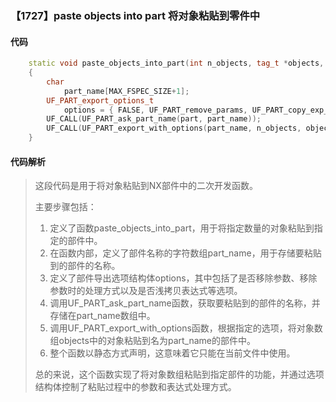 ### 【1727】paste objects into part 将对象粘贴到零件中

#### 代码

```cpp
    static void paste_objects_into_part(int n_objects, tag_t *objects, tag_t part)  
    {  
        char  
            part_name[MAX_FSPEC_SIZE+1];  
        UF_PART_export_options_t  
            options = { FALSE, UF_PART_remove_params, UF_PART_copy_exp_shallowly };  
        UF_CALL(UF_PART_ask_part_name(part, part_name));  
        UF_CALL(UF_PART_export_with_options(part_name, n_objects, objects, &options));  
    }

```

#### 代码解析

> 这段代码是用于将对象粘贴到NX部件中的二次开发函数。
>
> 主要步骤包括：
>
> 1. 定义了函数paste_objects_into_part，用于将指定数量的对象粘贴到指定的部件中。
> 2. 在函数内部，定义了部件名称的字符数组part_name，用于存储要粘贴到的部件的名称。
> 3. 定义了部件导出选项结构体options，其中包括了是否移除参数、移除参数时的处理方式以及是否浅拷贝表达式等选项。
> 4. 调用UF_PART_ask_part_name函数，获取要粘贴到的部件的名称，并存储在part_name数组中。
> 5. 调用UF_PART_export_with_options函数，根据指定的选项，将对象数组objects中的对象粘贴到名为part_name的部件中。
> 6. 整个函数以静态方式声明，这意味着它只能在当前文件中使用。
>
> 总的来说，这个函数实现了将对象数组粘贴到指定部件的功能，并通过选项结构体控制了粘贴过程中的参数和表达式处理方式。
>
